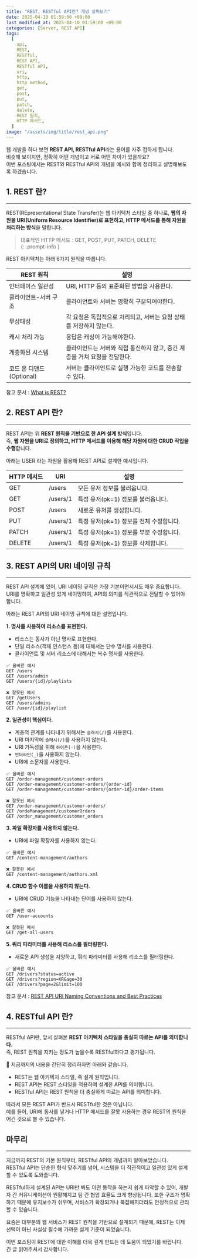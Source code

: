 ```yaml
---
title: "REST, RESTful API란? 개념 살펴보기"
date: 2025-04-10 01:59:00 +09:00
last_modified_at: 2025-04-10 01:59:00 +09:00
categories: [Server, REST API]
tags:
  [
    api,
    REST,
    RESTful,
    REST API,
    RESTful API,
    uri,
    http,
    http method,
    get,
    post,
    put,
    patch,
    delete,
    REST 원칙,
    HTTP 메서드,
  ]
image: "/assets/img/title/rest_api.png"
---
```


웹 개발을 하다 보면 **REST API, RESTful API**라는 용어를 자주 접하게 됩니다.  
비슷해 보이지만, 정확히 어떤 개념이고 서로 어떤 차이가 있을까요?  
이번 포스팅에서는 REST와 RESTful API의 개념을 예시와 함께 정리하고 설명해보도록 하겠습니다.  

## 1. REST 란?
---
REST(REpresentational State Transfer)는 웹 아키텍처 스타일 중 하나로, **웹의 자원을 URI(Uniform Resource Identifier)로 표현하고, HTTP 메서드를 통해 자원을 처리하는 방식**을 말합니다.  

> 대표적인 HTTP 메서드 : GET, POST, PUT, PATCH, DELETE  
{: .prompt-info }

REST 아키텍처는 아래 6가지 원칙을 따릅니다.  

|REST 원칙|설명|
|------|-----|
|인터페이스 일관성|URI, HTTP 등의 표준화된 방법을 사용한다.|
|클라이언트-서버 구조|클라이언트와 서버는 명확히 구분되어야한다.|
|무상태성|각 요청은 독립적으로 처리되고, 서버는 요청 상태를 저장하지 않는다.|
|캐시 처리 가능|응답은 캐싱이 가능해야한다.|
|계층화된 시스템|클라이언트는 서버와 직접 통신하지 않고, 중간 계층을 거쳐 요청을 전달한다.|
|코드 온 디맨드 (Optional)|서버는 클라이언트로 실행 가능한 코드를 전송할 수 있다.|

참고 문서 : [What is REST?](https://restfulapi.net)  

## 2. REST API 란?
---
REST API는 위 **REST 원칙을 기반으로 한 API 설계 방식**입니다.  
즉, **웹 자원을 URI로 정의하고, HTTP 메서드를 이용해 해당 자원에 대한 CRUD 작업을 수행**합니다.  

아래는 USER 라는 자원을 활용해 REST API로 설계한 예시입니다.  

|HTTP 메서드|URI|설명|
|------|-----|-----|
|GET|/users|모든 유저 정보를 불러옵니다.|
|GET|/users/1|특정 유저(pk=1) 정보를 불러옵니다.|
|POST|/users|새로운 유저를 생성합니다.|
|PUT|/users/1|특정 유저(pk=1) 정보를 전체 수정합니다.|
|PATCH|/users/1|특정 유저(pk=1) 정보를 부분 수정합니다.|
|DELETE|/users/1|특정 유저(pk=1) 정보를 삭제합니다.|

## 3. REST API의 URI 네이밍 규칙
---
REST API 설계에 있어, URI 네이밍 규칙은 가장 기본이면서서도 매우 중요합니다.  
URI를 명확하고 일관성 있게 네이밍하여, API의 의미를 직관적으로 전달할 수 있어야 합니다.  

아래는 REST API의 URI 네이밍 규칙에 대한 설명입니다.  

**1. 명사를 사용하여 리소스를 표현한다.**  
* 리소스는 동사가 아닌 명사로 표현한다.  
* 단일 리소스(객체 인스턴스 등)에 대해서는 단수 명사를 사용한다.  
* 클라이언트 및 서버 리소스에 대해서는 복수 명사를 사용한다.  

```text
✅ 올바른 예시
GET /users
GET /users/admin
GET /users/{id}/playlists

❌ 잘못된 예시
GET /getUsers
GET /users/admins
GET /user/{id}/playlist
```

**2. 일관성이 핵심이다.**  
* 계층적 관계를 나타내기 위해서는 `슬래시(/)`를 사용한다.  
* URI 마지막에 `슬래시(/)`를 사용하지 않는다.  
* URI 가독성을 위해 `하이픈(-)`을 사용한다.  
* `언더라인(_)`을 사용하지 않는다.  
* URI에 소문자를 사용한다.  

```text
✅ 올바른 예시
GET /order-management/customer-orders
GET /order-management/customer-orders/{order-id}
GET /order-management/customer-orders/{order-id}/order-items

❌ 잘못된 예시
GET /order-management/customer-orders/
GET /ordeManagement/customerOrders
GET /order_management/customer_orders
```

**3. 파일 확장자를 사용하지 않는다.**  
* URI에 파일 확장자를 사용하지 않는다.  

```text
✅ 올바른 예시
GET /content-management/authors

❌ 잘못된 예시
GET /content-management/authors.xml
```

**4. CRUD 함수 이름을 사용하지 않는다.**  
* URI에 CRUD 기능을 나타내는 단어를 사용하지 않는다.  

```text
✅ 올바른 예시
GET /user-accounts

❌ 잘못된 예시
GET /get-all-users
```

**5. 쿼리 파라미터를 사용해 리소스를 필터링한다.**  
* 새로운 API 생성을 지양하고, 쿼리 파라미터를 사용해 리소스를 필터링한다.  

```text
✅ 올바른 예시
GET /drivers?status=active
GET /drivers?region=KR&age=30
GET /drivers?page=2&limit=100
```

참고 문서 : [REST API URI Naming Conventions and Best Practices](https://restfulapi.net/resource-naming)  

## 4. RESTful API 란?
---
RESTful API란, 앞서 살펴본 **REST 아키텍처 스타일을 충실히 따르는 API를 의미합니다.**  
즉, REST 원칙을 지키는 정도가 높을수록 RESTful하다고 평가됩니다.  

📌 지금까지의 내용을 간단히 정리하자면 아래와 같습니다.  
* REST는 웹 아키텍처 스타일, 즉 설계 원칙입니다.  
* REST API는 REST 스타일을 적용하여 설계한 API를 의미합니다.  
* RESTful API는 REST 원칙을 더 충실하게 따르는 API를 의미합니다.  

따라서 모든 REST API가 반드시 RESTful한 것은 아닙니다.  
예를 들어, URI에 동사를 넣거나 HTTP 메서드를 잘못 사용하는 경우 REST의 원칙을 어긴 것으로 볼 수 있습니다.  

## 마무리
---
지금까지 REST의 기본 원칙부터, RESTful API의 개념까지 알아보았습니다.  
RESTful API는 단순한 형식 맞추기를 넘어, 시스템을 더 직관적이고 일관성 있게 설계할 수 있도록 도와줍니다.  

RESTful하게 설계된 API는 URI만 봐도 어떤 동작을 하는지 쉽게 파악할 수 있어, 개발자 간 커뮤니케이션이 원활해지고 팀 간 협업 효율도 크게 향상됩니다. 또한 구조가 명확하기 때문에 유지보수가 쉬우며, 서비스가 확장되거나 복잡해지더라도 안정적으로 관리할 수 있습니다.  

요즘은 대부분의 웹 서비스가 REST 원칙을 기반으로 설계되기 때문에, REST는 이제 선택이 아닌 사실상 필수에 가까운 설계 기준이 되었습니다.  

이번 포스팅이 REST에 대한 이해를 더욱 깊게 만드는 데 도움이 되었기를 바랍니다.  
긴 글 읽어주셔서 감사합니다.  
